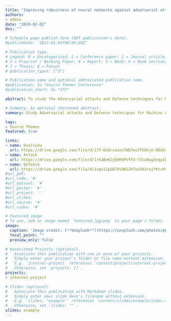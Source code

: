 ```yaml
---
title: "Improving robustness of neural networks against adversarial attacks"
authors:
- admin
date: "2019-02-02"
doi: ""

# Schedule page publish date (NOT publication's date).
#publishDate: "2017-01-01T00:00:00Z"

# Publication type.
# Legend: 0 = Uncategorized; 1 = Conference paper; 2 = Journal article;
# 3 = Preprint / Working Paper; 4 = Report; 5 = Book; 6 = Book section;
# 7 = Thesis; 8 = Patent
# publication_types: ["3"]

# Publication name and optional abbreviated publication name.
#publication: In *Source Themes Conference*
#publication_short: In *STC*

abstract: To study the Adversarial attacks and Defence techniques for Machine Learning models. I conducted an exhaustive literature survey on state-of-the-art adversarial sample generation techniques and defense methods for DNNs. I successfully developed Non-targeted adversarial attacks and formulated reactive and proactive defence techniques for improving the robustness of visual question answer model TGIF-QA. Future work involves developing an effective defense method with high success rate on most attacks.

# Summary. An optional shortened abstract.
summary: Study Adversarial attacks and Defence techniques for Machine Learning models.

tags:
- Source Themes
featured: true

links:
- name: Overview
  url: https://drive.google.com/file/d/17Y-8o8rseanoTWb7euYTSAVjU-REGHrg/view?usp=sharing
- name: Attack 
  url: https://drive.google.com/file/d/1rmJBxKJyEHHXPVfFU-Y3ca9wg3xqyILY/view?usp=sharing
- name: Defense
  url: https://drive.google.com/file/d/1xqv1IpGBlRsUKGJhfuU5A3rwjYKtcHtx/view?usp=sharing
#url_pdf: 
#url_code: '#'
#url_dataset: '#'
#url_poster: '#'
#url_project: ''
#url_slides: 
#url_source: '#'
#url_video: '#'

# Featured image
# To use, add an image named `featured.jpg/png` to your page's folder. 
image:
  caption: 'Image credit: [**Unsplash**](https://unsplash.com/photos/pLCdAaMFLTE)'
  focal_point: ""
  preview_only: false

# Associated Projects (optional).
#   Associate this publication with one or more of your projects.
#   Simply enter your project's folder or file name without extension.
#   E.g. `internal-project` references `content/project/internal-project/index.md`.
#   Otherwise, set `projects: []`.
projects:
- internal-project

# Slides (optional).
#   Associate this publication with Markdown slides.
#   Simply enter your slide deck's filename without extension.
#   E.g. `slides: "example"` references `content/slides/example/index.md`.
#   Otherwise, set `slides: ""`.
slides: example
---
```


<!-- {{% alert note %}}
Click the *Cite* button above to demo the feature to enable visitors to import publication metadata into their reference management software.
{{% /alert %}}

{{% alert note %}}
Click the *Slides* button above to demo Academic's Markdown slides feature.
{{% /alert %}}

Supplementary notes can be added here, including [code and math](https://sourcethemes.com/academic/docs/writing-markdown-latex/).
 -->
